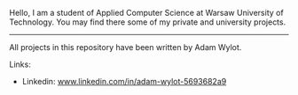 Hello,
I am a student of Applied Computer Science at Warsaw University of Technology.
You may find there some of my private and university projects.

-------------------------------------------------------------------------------
All projects in this repository have been written by Adam Wylot.

Links:
  * Linkedin: www.linkedin.com/in/adam-wylot-5693682a9
